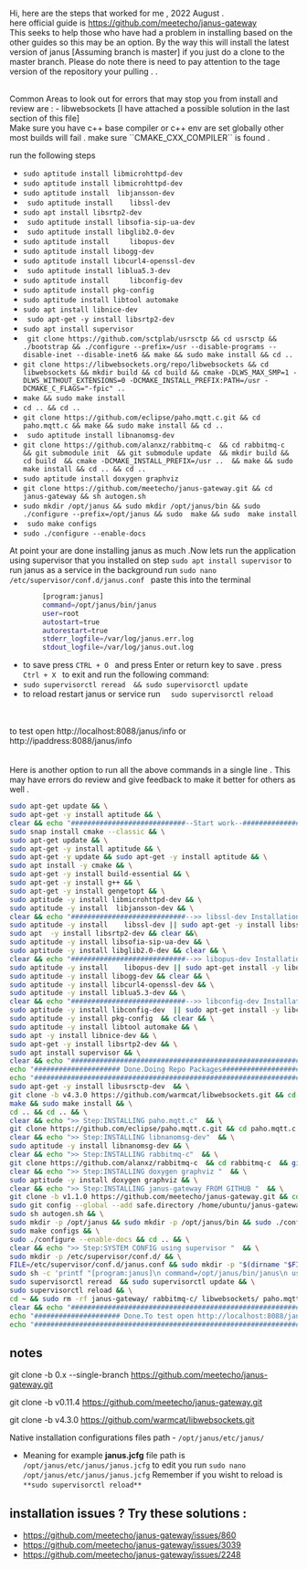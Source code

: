 Hi, here are the steps that worked for me , 2022 August . <br>
here official guide is https://github.com/meetecho/janus-gateway <br> 
This seeks to help those who have had a problem in installing based on the other guides so this may be an option.
By the way this will install the latest version of janus [Assuming branch is master] if you just do a clone to the master branch. Please do note there is need to pay attention to the tage version of the repository your pulling .
.
<br>

<br>
Common Areas to look out for errors that may stop you from install and review are :
- libwebsockets [I have attached a possible solution in the last section of this file]
<br>
Make sure you have c++ base compiler or c++ env are set globally other most builds will fail . make sure ``CMAKE_CXX_COMPILER`` is found .

run the following steps
- ``` sudo aptitude install libmicrohttpd-dev  ```
- ``` sudo aptitude install libmicrohttpd-dev   ```
- ``` sudo aptitude install  libjansson-dev   ```
- ```  sudo aptitude install 	libssl-dev  ```
- ``` sudo apt install libsrtp2-dev  ```
- ```  sudo aptitude install libsofia-sip-ua-dev   ```
- ```  sudo aptitude install libglib2.0-dev  ```
- ``` sudo aptitude install 	libopus-dev   ```
- ``` sudo aptitude install libogg-dev   ```
- ``` sudo aptitude install libcurl4-openssl-dev   ```
- ```  sudo aptitude install liblua5.3-dev  ```
- ``` sudo aptitude install 	libconfig-dev   ```
- ``` sudo aptitude install pkg-config   ```
- ``` sudo aptitude install libtool automake  ```
- ``` sudo apt install libnice-dev  ```
- ```  sudo apt-get -y install libsrtp2-dev ```
- ``` sudo apt install supervisor  ```
- ```  git clone https://github.com/sctplab/usrsctp && cd usrsctp && ./bootstrap && ./configure --prefix=/usr --disable-programs --disable-inet --disable-inet6 && make && sudo make install && cd ..  ```
- ``` git clone https://libwebsockets.org/repo/libwebsockets && cd libwebsockets && mkdir build && cd build && cmake -DLWS_MAX_SMP=1 -DLWS_WITHOUT_EXTENSIONS=0 -DCMAKE_INSTALL_PREFIX:PATH=/usr -DCMAKE_C_FLAGS="-fpic" ..    ```
- ``` make && sudo make install  ```
- ``` cd .. && cd ..  ```
- ``` git clone https://github.com/eclipse/paho.mqtt.c.git && cd paho.mqtt.c && make && sudo make install && cd ..  ```
- ```  sudo aptitude install libnanomsg-dev ```
- ``` git clone https://github.com/alanxz/rabbitmq-c  && cd rabbitmq-c  && git submodule init  && git submodule update  && mkdir build && cd build  && cmake -DCMAKE_INSTALL_PREFIX=/usr ..  && make && sudo make install && cd .. && cd ..  ```
- ``` sudo aptitude install doxygen graphviz ``` 
- ``` git clone https://github.com/meetecho/janus-gateway.git && cd janus-gateway && sh autogen.sh  ```
- ``` sudo mkdir /opt/janus && sudo mkdir /opt/janus/bin && sudo ./configure --prefix=/opt/janus && sudo  make && sudo  make install  ```
- ```  sudo make configs   ```
- ``` sudo ./configure --enable-docs  ```

At point your are done installing janus as much .Now lets run the application using supervisor that you installed on step ``sudo apt install supervisor``
to run janus as a service in the background run ``` sudo nano /etc/supervisor/conf.d/janus.conf  ```
paste this into the terminal 

```bash 
        [program:janus]
        command=/opt/janus/bin/janus
        user=root
        autostart=true
        autorestart=true
        stderr_logfile=/var/log/janus.err.log
        stdout_logfile=/var/log/janus.out.log
```
-   to save press ``` CTRL + O  ``` and press Enter or return key to save . press ```  Ctrl + X  ``` to exit and run the following command:
- ``` sudo supervisorctl reread  && sudo supervisorctl update  ```
-  to reload restart janus or service run  ```   sudo supervisorctl reload   ```
<br>
<br>
to test open http://localhost:8088/janus/info or http://ipaddress:8088/janus/info
<br>
<br>
<br>
Here is another option to run all the above commands in a single line  . This may have errors do review and give feedback to make it better for others as well .


```bash 
sudo apt-get update && \
sudo apt-get -y install aptitude && \
clear && echo "############################--Start work--############################"  && \
sudo snap install cmake --classic && \
sudo apt-get update && \
sudo apt-get -y install aptitude && \
sudo apt-get -y update && sudo apt-get -y install aptitude && \
sudo apt install -y cmake && \
sudo apt-get -y install build-essential && \
sudo apt-get -y install g++ && \
sudo apt-get -y install gengetopt && \
sudo aptitude -y install libmicrohttpd-dev && \
sudo aptitude -y install  libjansson-dev && \
clear && echo "############################-->> libssl-dev Installation --############################"  && \
sudo aptitude -y install 	libssl-dev || sudo apt-get -y install libssl-dev && \
sudo apt  -y install libsrtp2-dev && clear &&\
sudo aptitude -y install libsofia-sip-ua-dev && \
sudo aptitude -y install libglib2.0-dev && clear && \
clear && echo "############################-->> libopus-dev Installation --############################"  && \
sudo aptitude -y install 	libopus-dev || sudo apt-get install -y libopus-dev && clear && \
sudo aptitude -y install libogg-dev && clear && \
sudo aptitude -y install libcurl4-openssl-dev && \
sudo aptitude -y install liblua5.3-dev && \
clear && echo "############################-->> libconfig-dev Installation --############################"  && \
sudo aptitude -y install libconfig-dev  || sudo apt-get install -y libconfig-dev && \
sudo aptitude -y install pkg-config  && clear && \
sudo aptitude -y install libtool automake && \
sudo apt -y install libnice-dev && \
sudo apt-get -y install libsrtp2-dev && \
sudo apt install supervisor && \
clear && echo "#########################################################################"  && \
echo "##################### Done.Doing Repo Packages###########################"  && \
echo "#########################################################################"  && \
sudo apt-get -y install libusrsctp-dev  && \
git clone -b v4.3.0 https://github.com/warmcat/libwebsockets.git && cd libwebsockets && mkdir build && cd build && cmake -DLWS_MAX_SMP=1 -DLWS_WITHOUT_EXTENSIONS=0 -DCMAKE_INSTALL_PREFIX:PATH=/usr -DCMAKE_C_FLAGS="-fpic" ..  && \
make && sudo make install && \
cd .. && cd .. && \
clear && echo ">> Step:INSTALLING paho.mqtt.c"  && \
git clone https://github.com/eclipse/paho.mqtt.c.git && cd paho.mqtt.c && make && sudo make install && cd .. && \
clear && echo ">> Step:INSTALLING libnanomsg-dev"  && \
sudo aptitude -y install libnanomsg-dev && \
clear && echo ">> Step:INSTALLING rabbitmq-c"  && \
git clone https://github.com/alanxz/rabbitmq-c  && cd rabbitmq-c  && git submodule init  && git submodule update  && mkdir build && cd build  && cmake -DCMAKE_INSTALL_PREFIX=/usr ..  && make && sudo make install && cd .. && cd .. && \
clear && echo ">> Step:INSTALLING doxygen graphviz "  && \
sudo aptitude -y install doxygen graphviz && \
clear && echo ">> Step:INSTALLING janus-gateway FROM GITHUB "  && \
git clone -b v1.1.0 https://github.com/meetecho/janus-gateway.git && cd janus-gateway && sudo add-apt-repository ppa:git-core/ppa -y &&\
sudo git config --global --add safe.directory /home/ubuntu/janus-gateway  && \
sudo sh autogen.sh && \
sudo mkdir -p /opt/janus && sudo mkdir -p /opt/janus/bin && sudo ./configure --prefix=/opt/janus && sudo  make && sudo  make install && \
sudo make configs && \
sudo ./configure --enable-docs && cd .. && \
clear && echo ">> Step:SYSTEM CONFIG using supervisor "  && \
sudo mkdir -p /etc/supervisor/conf.d/ && \
FILE=/etc/supervisor/conf.d/janus.conf && sudo mkdir -p "$(dirname "$FILE")" && sudo touch "$FILE" && \
sudo sh -c 'printf "[program:janus]\n command=/opt/janus/bin/janus\n user=root\n autostart=true\n autorestart=true\n stderr_logfile=/var/log/janus.err.log\n stdout_logfile=/var/log/janus.out.log\n\n" >/etc/supervisor/conf.d/janus.conf' && \
sudo supervisorctl reread  && sudo supervisorctl update && \
sudo supervisorctl reload && \
cd ~ && sudo rm -rf janus-gateway/ rabbitmq-c/ libwebsockets/ paho.mqtt.c/ && \
clear && echo "###################################################################################################"  && \
echo "##################### Done.To test open http://localhost:8088/janus/info ##########################"  && \
echo "###################################################################################################" 

```
## notes 


git clone -b 0.x --single-branch https://github.com/meetecho/janus-gateway.git

git clone -b v0.11.4 https://github.com/meetecho/janus-gateway.git 

git clone -b v4.3.0 https://github.com/warmcat/libwebsockets.git



Native installation configurations files path  - ``` /opt/janus/etc/janus/ ```  
- Meaning for example **janus.jcfg** file path is `` /opt/janus/etc/janus/janus.jcfg `` to edit you run `sudo nano /opt/janus/etc/janus/janus.jcfg`
Remember if you wisht to reload is `**sudo supervisorctl reload**`


## installation issues ? Try these solutions :
- https://github.com/meetecho/janus-gateway/issues/860
- https://github.com/meetecho/janus-gateway/issues/3039
- https://github.com/meetecho/janus-gateway/issues/2248
